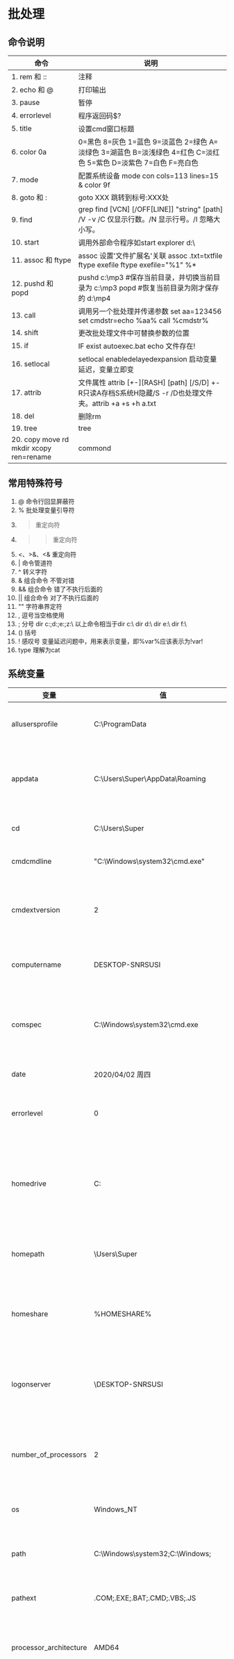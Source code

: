 # 批处理
## 命令说明
命令 | 说明
------------------  | ----------------
1. rem 和 ::         | 注释
2. echo 和 @         | 打印输出
3. pause            | 暂停
4. errorlevel       | 程序返回码$?
5. title            | 设置cmd窗口标题
6. color 0a         |0=黑色 8=灰色 1=蓝色 9=淡蓝色 2=绿色 A=淡绿色 3=湖蓝色 B=淡浅绿色 4=红色 C=淡红色 5=紫色 D=淡紫色 7=白色 F=亮白色
7. mode             | 配置系统设备  mode con cols=113 lines=15 & color 9f
8. goto 和 :         |goto XXX 跳转到标号:XXX处
9. find             |grep find [VCN] [/OFF[LINE]] "string" [path] /V -v /C 仅显示行数。/N 显示行号。/I 忽略大小写。
10. start           |调用外部命令程序如start explorer d:\
11. assoc 和 ftype   | assoc 设置'文件扩展名'关联 assoc .txt=txtfile   ftype exefile    ftype exefile="%1" %*
12. pushd 和 popd    | pushd c:\mp3 #保存当前目录，并切换当前目录为 c:\mp3 popd #恢复当前目录为刚才保存的 d:\mp4
13. call            |调用另一个批处理并传递参数 set aa=123456 set cmdstr=echo %aa%     call %cmdstr%
14. shift           | 更改批处理文件中可替换参数的位置
15. if              | IF exist autoexec.bat echo 文件存在! 
16. setlocal        |setlocal enabledelayedexpansion 启动变量延迟，变量立即变
17. attrib          |文件属性 attrib [+-][RASH] [path] [/S/D] +-R只读A存档S系统H隐藏/S -r /D也处理文件夹。attrib +a +s +h a.txt
18. del             | 删除rm
19. tree            | tree
20. copy move  rd mkdir   xcopy  ren=rename | commond

## 常用特殊符号
1. @ 命令行回显屏蔽符 
2. % 批处理变量引导符 
3. > 重定向符
4. >> 重定向符 
5. <、>&、<& 重定向符 
6. | 命令管道符
7. ^ 转义字符
8. & 组合命令 不管对错
9. && 组合命令 错了不执行后面的
10. || 组合命令 对了不执行后面的
11. "" 字符串界定符 
12. , 逗号当空格使用
13. ; 分号 dir c:\;d:\;e:\;z:\  以上命令相当于dir c:\ dir d:\  dir e:\  dir f:\
14. () 括号 
15. ! 感叹号 变量延迟问题中，用来表示变量，即%var%应该表示为!var!
16. type 理解为cat

## 系统变量
变量                 |    值             |   说明
-----               | ------            | -----
allusersprofile     |C:\ProgramData     |所有用户配置文件的位置
appdata             |C:\Users\Super\AppData\Roaming |返回默认情况下应用程序存储数据的位置
cd                  |C:\Users\Super     |返回当前目录字符串
cmdcmdline          |"C:\Windows\system32\cmd.exe"|cmd.exe程序地址
cmdextversion       |2                  |返回当前的“命令处理程序扩展”的版本号
computername        |DESKTOP-SNRSUSI    |系统返回计算机的名称
comspec             |C:\Windows\system32\cmd.exe|系统返回命令行解释器可执行程序的准确路径
date                |2020/04/02 周四     |返回当前日期
errorlevel          |0                  |系统返回上一条命令的错误代码
homedrive           |C:                 |系统返回连接到用户主目录的本地工作站驱动器号
homepath            |\Users\Super       |系统返回用户主目录的完整路径
homeshare           |%HOMESHARE%        |系统返回用户的共享主目录的网络路径
logonserver         |\\DESKTOP-SNRSUSI  |本地返回验证当前登录会话的域控制器的名称
number_of_processors|2                  |系统指定安装在计算机上的处理器的数目
os                  |Windows_NT         |系统返回操作系统名称
path                |C:\Windows\system32;C:\Windows;|指定可执行文件的搜索路径
pathext             |.COM;.EXE;.BAT;.CMD;.VBS;.JS|可执行的文件扩展名列表
processor_architecture|AMD64    |返回处理器的芯片体系结构值
processor_level     |6                  |系统返回计算机上安装的处理器的型号
processor_revision  |9e0a               |返回处理器的版本号
prompt              |$P$G               |当前解释程序的命令提示符
random              |8                  |0到32767之间的任意十进制数字
systemdrive         |C:                 |根目录(即系统根目录) 的驱动器
systemroot          |C:\Windows         |根目录的位置
temp 和 tmp          |C:\Users\SUPERS~1\AppData\Local\Temp|当前登录用户的默认临时目录
time                |14:38:37.33        |返回当前时间
userdomain          |DESKTOP-SNRSUSI    |返回包含用户帐户的域的名称
username            |Super              |返回当前登录的用户的名称
userprofile         |C:\Users\Super     |返回当前用户的配置文件的位置
windir              |C:\Windows         |返回操作系统目录的位置

## 常用语法
```bash
ver 
ipconfig /all
wmic logicaldisk get caption, freespace, size, description
显示文件夹下所有文件`dir /b /a /s`
可执行文件优先级.com>.exe>.bat>.cmd  
当只键入文件名时DOS执行的是name.com  
可执行文件用法:Bat2Com abc.bat，这样就会在同一目录下生成一个名为abc.com的可执行文件  
sleep延时的实现`echo 延时前:%time% ping /n 3 127.0.0.1 >nul echo 延时后:%time% pause`
timeout 30
dir /?
shutdown /r /t 50
文件夹变磁盘subst q: F:\桌面\RaySource
tasklist
if defined a echo %a%
:: /o:n 指的是按文件名升序排序
:: /b 是指不显示多余信息
dir /b /o:n > output.txt
@echo off
for /f "delims=" %%a in (the-file.txt) DO ( 
  ECHO Line is: %%a
)
以图形显示驱动器或路径的文件夹结构
TREE [drive:][path] [/F] [/A]
   /F   显示每个文件夹中文件的名称
   /A   使用ASCII字符而不使用扩展字符
VER 显示 Windows 版本

:find_wifi
title 获取连接过的wifi密码
for /f "skip=9 tokens=1,2 delims=:" %i in ('netsh wlan show profiles') do  @echo %i | findstr -i -v echo | netsh wlan show profiles %i key=clear >> "save.txt"
echo wifi密码已保存到save.txt中
goto :EOF

REM echo %%i
REM echo 字节大小：%%~zi
REM echo 修改日期：%%~ti
REM echo 文件属性：%%~ai
REM echo 所在目录：%%~pi
REM echo 文件名称：%%~ni
REM echo 扩展名称：%%~xi
REM echo 完整路径：%%~fi
REM echo 驱动器号：%%~di
REM echo 文件短名：%%~si
REM echo.
@echo off
rem 开机自动运行
reg add HKEY_LOCAL_MACHINE\SOFTWARE\Microsoft\Windows\CurrentVersion\Run /v myrun /t REG_SZ /d "F:\工作\启动GBase服务.bat"
pause
打开文件或文件夹
start %cd%
删除文件
DEL /F /A /Q \\?\%1 
route print 列出本地机器当前的路由信息
netstat －an 查看本地机器的所有开放端口 
删除目录
RD /S /Q \\?\%1
弹出对话框
msg * 欢迎来到黑鹰安全网学习！www.3800hk.com

@echo off
echo 载入中，请稍后……
for /l %%i in (1,1,80) do set/p a=^><nul&ping /n 0 127.1>nul
pause

start http://www.3800hk.com
@echo off
taskkill /f /im Python.exe
pause
rem 用于关闭残留在后台进程的python进程
rem 创建vc6.0快捷方式以及Virtual Judge快捷方式
echo 创建快捷方式...
set path1=C:\Program Files\Microsoft Visual Studio\COMMON\MSDev98\Bin\MSDEV.EXE
set topath1="%USERPROFILE%/desktop/vc++6.0.url"
echo [InternetShortcut] >> %topath1%
echo URL="%path1%" >> %topath1%
echo IconIndex=0 >> %topath1%
echo IconFile=%path1% >> %topath1%
copy VirtualJudge.url Virtual_Judge.url
move Virtual_Judge.url %USERPROFILE%/desktop/
notepad C:\Windows\System32\drivers\etc\hosts
```
```bash
at 23:00 shutdown -s -f 
start winrar e */*.rar
@echo off
setlocal enabledelayedexpansion
echo ---------开机启动清单如下---------------
for /f  "skip=4 tokens=1* delims=:" %%i in ('reg query HKLM\SoftWare\Microsoft\Windows\CurrentVersion\Run') do (
set str=%%i
set var =%%j
set "var=!var:"=!"
if not "!var:~-1"=="=" echo !str:~-1:!var!
)
echo ---------开机启动清单如上---------------
pause > null
```
```bash
setlocal enabledelayedexpansion 
for /L %%i in (1 1 5) do (
set /a randomNum=!random!%%100
echo 随机数:!randomNum! )
pause
```
```bash
set var=我是值
set /p var=请输入变量的值
set /p input=请输入计算表达式: 
set /a var=%input%
set /a var = %var% + 1
echo 计算结果:%input%=%var%
```
```bash
%a:~0,n% 相当于a[,n]取左边n位
%a:~-m% 相当于a[-m,]
%a:~m,n% 相当于a[m+1,n]
%a:~m,-n% 相当于a[m+1,-n]
%a:~m % 相当于a[m+1,]
~I | %~fI|%~dI|%~pI|%~nI|%~xI
%~sI|%~aI|%~tI|%~zI|%~$PATH
%* 从第一个参数开始的所有参数
%0 文件自身
copy %0 d:\wind.bat
```

```bash
@echo off
if /i a == A echo 我们相等 else echo 我们不相等 pause
EQU - 等于
NEQ - 不等于 
LSS - 小于
LEQ - 小于或等于 
GTR - 大于
GEQ - 大于或等于
```
## 循环语句
1. 指定次数循环  
``` bash 
FOR /L %variable IN (start,step,end) DO command [command-parameters]
FOR /L %variable IN (start,step,end) DO ( Command1
Command2
......)
```
2. 对某集合执行循环语句  
```bash
FOR %%variable IN (set) DO command [command-parameters] %%variable
FOR /R [[drive:]path] %variable IN (set) DO command [command-parameters] 
FOR /R [[drive:]path] %variable IN (set) DO (Command1
Command2
......)
```
3. 条件循环  
```bash
@echo off
set var=0
rem ************循环开始了 
:continue
set /a var+=1
echo 第%var%次循环
if %var% lss 100 goto continue 
rem ************循环结束了 
echo 循环执行完毕
pause
```

## 子程序
```bash
@echo off
set sum=0
call :sub sum 10 20 35
echo 数据求和结果:%sum% 
pause
:sub
rem 参数 1 为返回变量名称 set /a %1=%1+%2
shift /2
if not "%2"=="" goto sub 
goto :eof
rem 运行结果:65
```

## 模拟进度条
```bash
@echo off
mode con cols=113 lines=15 &color 9f
cls
echo.
echo 程序正在初始化. . .
echo.
echo ┌──────────────────────────────────────┐
set/p= ■<nul
for /L %%i in (1 1 38) do set /p a=■<nul&ping /n 1 127.0.0.1>nul
echo 100%%
echo └──────────────────────────────────────┘
pause
```
解说:  
set /p a=■<nul的意思是:只显示提示信息'■'且不换行也不需手工输入任何信息这样可以使每个'■'在同一行逐个输出。  
ping /n 0 127.1>nul是输出每个'■'的时间间隔。  

```bash
@echo off
tasklist | find /i "qq.exe" && taskkill /f /im qq.exe || echo 你开了QQ?我不信
pause
```

## 设置环境变量
1、修改注册表的方法要重启才生效（永久的） 
`reg add "HKLM\SYSTEM\CurrentControlSet\Control\Session Manager\Environment" /v path /d "%path%;C:\" /f`

2、使用WMIC，立即生效（永久的） 
`wmic ENVIRONMENT where "name='path' and username=''" set VariableValue='%path%;C:\'`
把C:\这个路径添加到path的变量中

3、要在批处理中立即生效（只是临时的，退出批处理后消失），P中加一句：
`path=%path%;C:\`

## 其他命令
### for
对一组文件中的每一个文件执行某个特定命令。
FOR %variable IN (set) DO command [command-parameters]
  %variable  指定一个单一字母可替换的参数。
  (set)      指定一个或一组文件。可以使用通配符。
  command    指定对每个文件执行的命令。
  command-parameters 为特定命令指定参数或命令行开关。

`FOR /D %variable IN (set) DO command [command-parameters]`  
`FOR /R [[drive:]path] %variable IN (set) DO command [command-parameters]`  
`FOR /L %variable IN (start,step,end) DO command [command-parameters]`  
`FOR /F ["options"] %variable IN (file-set) DO command [command-parameters]`  
`FOR /F ["options"] %variable IN ("string") DO command [command-parameters]`  
`FOR /F ["options"] %variable IN ('command') DO command [command-parameters]`  
`FOR /F ["options"] %variable IN (file-set) DO command [command-parameters]`  
`FOR /F ["options"] %variable IN ("string") DO command [command-parameters]`  
`FOR /F ["options"] %variable IN ('command') DO command [command-parameters]`  
"options" 这些关键字为:
        eol=c           - 指一个行注释字符的结尾(就一个)
        skip=n          - 指在文件开始时忽略的行数。
        delims=xxx      - 指分隔符集。这个替换了空格和跳格键的默认分隔符集。
        tokens=x,y,m-n  - 指每行的哪一个符号被传递到每个迭代的 for 本身。
        usebackq        - 指定新语法已在下类情况中使用:在作为命令执行一个后引号的字符串并且一个单引号字符为文字字符串命令  
`FOR /F "eol=; tokens=2,3* delims=, " %i in (myfile.txt) do @echo %i %j %k`  
`FOR /F "usebackq delims==" %i IN (`set`) DO @echo %i`  

     %~I         - 删除任何引号(")，扩展 %I
     %~fI        - 将 %I 扩展到一个完全合格的路径名
     %~dI        - 仅将 %I 扩展到一个驱动器号
     %~pI        - 仅将 %I 扩展到一个路径
     %~nI        - 仅将 %I 扩展到一个文件名
     %~xI        - 仅将 %I 扩展到一个文件扩展名
     %~sI        - 扩展的路径只含有短名
     %~aI        - 将 %I 扩展到文件的文件属性
     %~tI        - 将 %I 扩展到文件的日期/时间
     %~zI        - 将 %I 扩展到文件的大小
     %~$PATH:I   - 查找列在路径环境变量的目录，并将 %I 扩展到找到的第一个完全合格的名称

可以组合修饰符来得到多重结果:

     %~dpI       - 仅将 %I 扩展到一个驱动器号和路径
     %~nxI       - 仅将 %I 扩展到一个文件名和扩展名
     %~fsI       - 仅将 %I 扩展到一个带有短名的完整路径名
     %~dp$PATH:I - 搜索列在路径环境变量的目录，并将 %I 扩展
                   到找到的第一个驱动器号和路径。
     %~ftzaI     - 将 %I 扩展到类似输出线路的 DIR


### call
从批处理程序调用另一个批处理程序  
`CALL [drive:][path]filename [batch-parameters]`

### start
启动一个单独的窗口运行指定的程序或命令。

START ["title"] [/D path] [/I] [/MIN] [/MAX] [/SEPARATE | /SHARED]
      [/LOW | /NORMAL | /HIGH | /REALTIME | /ABOVENORMAL | /BELOWNORMAL]
      [/NODE <NUMA node>] [/AFFINITY <hex affinity mask>] [/WAIT] [/B]
      [command/program] [parameters]

### task
SCHTASKS /parameter [arguments]  
描述:允许管理员创建、删除、查询、更改、运行和中止本地或远程系统上的计划任务。  
参数列表:

    /Create         创建新计划任务。
    /Delete         删除计划任务。
    /Query          显示所有计划任务。
    /Change         更改计划任务属性。
    /Run            按需运行计划任务。
    /End            中止当前正在运行的计划任务。
    /ShowSid        显示与计划的任务名称相应的安全标识符。
    /?              显示帮助消息。

SCHTASKS /Create [/S system [/U username [/P [password]]]]
    [/RU username [/RP password]] /SC schedule [/MO modifier] [/D day]
    [/M months] [/I idletime] /TN taskname /TR taskrun [/ST starttime]
    [/RI interval] [ {/ET endtime | /DU duration} [/K] [/XML xmlfile] [/V1]]
    [/SD startdate] [/ED enddate] [/IT | /NP] [/Z] [/F]

    在远程机器 "ABC" 上创建计划任务 "doc",该机器每小时在 "runasuser" 用户下运行 notepad.exe。  
    SCHTASKS /Create /S ABC /U user /P password /RU runasuser /RP runaspassword /SC HOURLY /TN doc /TR notepad 
删除计划任务  
`SCHTASKS /Delete [/S system [/U username [/P [password]]]] /TN taskname [/F]`  
显示所有计划任务  
`SCHTASKS /Query [/S system [/U username [/P [password]]]] [/FO format | /XML [xml_type]] [/NH] [/V] [/TN taskname] [/?]`
```cmd
:: author: Super
:: email: 2829969299@qq.com

@echo off
call :begin
call :admintest
call :vercheck
goto :menu

:begin
title Super 总结
color 0A
echo on
echo off
mode con: cols=50 lines=25
echo %date:~0,4%年%date:~5,2%月%date:~8,2%日%time:~0,2%时%time:~3,2%分%time:~6,2%秒
setlocal enabledelayedexpansion
set Line===================================================
cls

:admintest
title 测试是否是以管理员身份运行
set rnd=_%random%
md %windir%\%rnd% >nul 2>nul
if %errorlevel%==1 (
    echo.
    echo 请右键本文件，选择“以管理员身份运行”。
    echo.
    echo 您可以按任意键退出……
    pause>nul 2>nul
    exit)
rd /q %windir%\%rnd%
goto :EOF

:vercheck
title 系统版本检查
ver
ver | find "5.1" >nul 2>nul && (echo 您的当前系统是WinXP &goto :EOF)
ver | find "6.1" >nul 2>nul && (echo 您的当前系统是Win7 &goto :EOF)
ver | find "6.2" >nul 2>nul && (echo 您的当前系统是Win8 &goto :EOF)
ver | find "6.3" >nul 2>nul && (echo 您的当前系统是Win8.1 &goto :EOF)
ver | find "10.0" >nul 2>nul && (echo 您的当前系统是Win10.0 &goto :EOF)
echo.
goto :EOF

:menu
echo %Line%
echo.
echo		[A]	去除桌面箭头
echo		[B]	恢复桌面箭头
echo		[C]	关于
echo.
echo		[X]	退出
echo %Line%
choice /c ABCX /M 请选择
if %errorlevel%==1 call :remove_arror
if %errorlevel%==2 call :add_arror
if %errorlevel%==3 call :about
if %errorlevel%==4 exit
goto :menu

::   ===================================    关于    ===================================
:about
title 关于
echo.
echo Name:【Super 工具箱】
echo Author: Super
echo Wechat: 16621206049
echo Email: 2829969299@qq.com
echo Date: 2020年2月22日
echo.
goto :EOF

::  ==================================================================================================================

:remove_arror
title 去除桌面箭头
reg add "HKEY_LOCAL_MACHINE\SOFTWARE\Microsoft\Windows\CurrentVersion\Explorer\Shell Icons" /v 29 /d "%systemroot%\system32\%value%" /t reg_sz /f
call :restart_explorer
goto :EOF

:add_arror
title 恢复桌面箭头
reg delete "HKEY_LOCAL_MACHINE\SOFTWARE\Microsoft\Windows\CurrentVersion\Explorer\Shell Icons" /v 29 /f
call :restart_explorer
goto :EOF

:restart_explorer
title 重启资源管理器
taskkill /f /im explorer.exe
start explorer
goto :EOF

:find_wifi
title 获取连接过的wifi密码
for /f "skip=9 tokens=1,2 delims=:" %i in ('netsh wlan show profiles') do  @echo %i | findstr -i -v echo | netsh wlan show profiles %i key=clear >> "save.txt"
echo wifi密码已保存到save.txt中
goto :EOF

:replace_word
title 替换log文本文件字串
(for /f "delims=" %a in (R81_ros_home_btn_result.bat) do (
  set "str=%a"
  setlocal enabledelayedexpansion
  set "str=!str:原始文本=替换文本!"
  echo,!str!
  endlocal
))>"setup.tmp"
move /y "setup.tmp" "R81_ros_home_btn_result.bat"
goto :EOF

:find_u-disk
title 获取可移动磁盘的盘符
for %a in (c d e f g h i j k l m n o p q r s t u v w x y z) do (
    for /f %h in ('fsutil fsinfo drivetype %a:^|findstr "Removable.* 可移动"') do (
        set DriveU=%h
    )
)
echo %DriveU%
goto :EOF

:help
title cmd所有的命令需要手动执行代码
timeout 10
for %i in ( at cd if rd arp cls cmd del dir for net ver vol ren set rem
call chcp comp copy date  find goto mode mode path ping popd sort time tree type  exit echo wmic
assoc color ftype label mkdir pause print pushd rmdir shift start subst title xcopy erase
attrib chkdsk compact convert format prompt rename chkntfs netstat recover replace verify
certutil endlocal diskcomp diskcopy ipconfig tracert setlocal
) do (
echo %i
echo %i /?
)
goto :EOF

:wifi_on
title 打开wifi
netsh wlan set hostednetwork mode=allow ssid=Test key=0123456789
netsh wlan start hostednetwork
pause
goto :EOF

:wifi_off
title 关闭wifi
netsh wlan stop hostednetwork
netsh wlan set hostednetwork mode=disallow
pause
goto :EOF

:delete_all_Thumbs
title 删除所有的Thumbs.db
for /f "delims=\" %%i in ('fsutil fsinfo drives^|find /v ""') do (
    set var=%%i
    set drive=!var:~-2!
    fsutil fsinfo drivetype !drive!|find "固定">nul && del /a /f /s !drive!\Thumbs.db
)
goto :EOF

:delete_space_row
title 删除空行
set /p pathly=输入文件路径
set pathly="%pathly:"=%"        ::去掉变量中的引号
call :got_path_info %pathly%
for /f "usebackq tokens=* delims=" %i in ("%pathly%") do (
echo %i>>"%pathmb%临时文件.txt"
)
del /q /s "%pathly%"
ren "%pathmb%临时文件.txt" "%name%%type%"
goto :EOF

:got_path_info
set pathly="%~1"
set pathly=%pathly:&=^&%
set pathly=%pathly:|=^|%
set pathly=%pathly:"=%
set pathmb="%~dp1"
set pathmb=%pathmb:&=^&%
set pathmb=%pathmb:|=^|%
set pathmb=%pathmb:"=%
set name="%~n1"
set name=%name:&=^&%
set name=%name:|=^|%
set name=%name:"=%
set type="%~x1"
set type=%type:&=^&%
set type=%type:|=^|%
set type=%type:"=%
goto :eof

:rd_dir_empty
title 删除空目录
:: 最简洁的方案：先列出所有的目录之后，然后按照降序排列，删除。 关键在于要从最深层目录倒着删
REM for /f "tokens=*" %%a in ('dir /b /ad /s "目标路径"^|sort /r') do rd "%%a" 2>nul
rd %1 2>nul||goto :eof
set dir_route=%1
for /f "delims=" %%i in (%dir_route%) do (
    set dir_route="%%~dpi"
    for /f "delims=" %%j in ('dir /ad /b "%%~dpi"')do rd "%%~dpi%%j" 2>nul||goto :eof
)
:: 把路径最后的\去掉，以便set route_deepest="%%~dpi"能取到上一层路径
if "%dir_route:~-2,1%"=="\" set dir_route="%dir_route:~1,-2%"
if /i not "%cd%"==%dir_route% call :rd_dir_empty %dir_route%
goto :eof


:show_clock
title 时钟⏰
for %%a in (4 1 2 1 2 1 4 2 1 2 1 2 1 2 1 2 4 2 5 2 6 2 4 2 5 1 2
1 4 2 1 2 5 2 3 2 8 2 4 1 7 2 1 2 1 2 1 2 5 1 5 1 8 1 4 2 4) do (
  set/a "cc=~cc"
  for /l %%i in (1,1,%%a) do if "!cc!"=="0" (set "dgts=!dgts!　") else set "dgts=!dgts!■"
)
for /l %%z in () do (
        if "!time:~7,1!" neq "!sec!" (
                set "sec=!time:~7,1!"
                set "oc="
                for /l %%h in (0,1,4) do (
                        for %%d in (0 sp 1 sp : sp 3 sp 4 sp : sp 6 sp 7) do (
                                if "%%d"==":" (
                                        set/a tt=%%h*5
                                        if "!tt:~-1!"=="0" (set "oc=!oc!　") else set "oc=!oc!●"
                                ) else (
                                        if "%%d"=="sp" (set "oc=!oc!　") else (
                                                set "timeP=!time: =0!"
                                                set/a s=!timeP:~%%d,1!*15+%%h*3
                                                for %%o in (!s!) do set "oc=!oc!!dgts:~%%o,3!"
                                        )
                                )
                        )
                )
                cls
                set/p=!oc!<nul
        )
)
goto :EOF

:star_shine
title 颜色闪烁的文字
set a=☆☆☆☆☆☆☆☆☆☆
set b=★
set c=
set d=
set e=123456789abcde
echo/
echo **********(D--O--S)***********
echo  *Welcome to China Dos Union*
echo\
:b
for /l %%a in (0,1,9) do (
set /a f=%random%%%14+1
set/p=!a:~%%a,1!<nul&set/p=%b%<nul
ping -n 1 127.1>nul
color 0!e:~%f%,1!
set/p=%c%<nul
if %%a equ 9 (set/p=%d%<nul&for /l %%a in (9,-1,1) do (set/p=!a:~-%%a!!<nul&set/p=%b%<nul&ping -n 1 127.1>nul&set/p=%d%<nul))
)
goto b

:disk_info
title 显示磁盘分区信息
for /f "tokens=1,2 delims= " %%a in ('echo list disk ^|diskpart ^|findstr /r /c:"磁盘 [0-9] "') do (
        @echo select disk=%%b>%%b.script
        @echo list partition>>%%b.script
        @echo exit>>%%b.script
        rem 执行脚本,获取磁盘分区信息
        for /f "tokens=1,2 delims= " %%m in ('diskpart /s %%b.script ^|findstr /r /c:"分区 [0-9] "') do (
                rem 减去扩展的分区数
                set /a num=%%n-1
        )
        del %%b.script
        echo 磁盘 %%b        含有 !num! 个分区
)
pause
goto :EOF

:show_progress
title 进度条
set work=0&set n=0&set mo=0&set number=0&set all=60
:check
if %number% GTR %mo% set num=%num%▉ & set /a mo=%mo%+1 & goto check
cls
echo  进度： %n% / %all%   完成 %work% %%   剩余:(%all%-%n%)
echo.
if not "%num%"=="" echo %num%
if %n%==%all% goto :EOF
ping 127.1 -n 2 >nul
set /a n=%n%+1
set /a work=(%n%)*100 / (%all%)
set /a number=%work%/3+1
goto check

:show_auto_run_project
title 开机自启动的程序有：
for /f "skip=4 tokens=1* delims=:" %%i in ('reg query HKLM\Software\Microsoft\Windows\CurrentVersion\Run') do (
    set str=%%i
    set var=%%j
    set "var=!var:"=!"
    if not "!var:~-1!"=="=" echo !str:~-1!:!var!
)
goto :EOF

:type_word
title 打印字出现形式
set "col=123456789abcdef"
set /a n2=-1,over=15
set "str=枫中残雪：无心，无思，无情，无乡，无缘。没有失去，对我来说也没有珍惜。希望从何来，算了，还是不要明白好了。"
:start
set /a n=%random%%%14+1,n2+=1
if %over% equ %n% goto :start
if "!str:~%n2%,1!" neq "" (
>"!str:~%n2%,1!" set /p "= "<nul
findstr /a:0!col:~%n%,1! .* "!str:~%n2%,1!*"
ping /n 2 127.1>nul
del !str:~%n2%,1!
set "over=%n%"
)&&goto :start
goto :EOF

:display_dir
title 获取指定文件夹路径下的文件和文件夹列表
if "%~1"=="" (
    echo 请拖拽文件夹，到本文件图标上运行 或者给该函数传递参数
    goto :EOF
)
::for %%a in ("%~1") do echo %%a %%~na %%~xa
for %%a in ("%~1") do set dirname=%%~na%%~xa
tree /f "%~1" >"%dirname%.tree.txt"
dir /o:n /s /b "%~1" >"%dirname%.list.txt"
dir /o:n /s /q /t "%~1" >"%dirname%.dir.txt"
echo 文件和文件夹列表保存完成，请查看生成的txt文件
goto :EOF

:delete_right_menu
title "新建"菜单内容删除器
set input=
set /p input=   请输入后缀名：
if "%input%"=="" goto input
if "%input%"=="0" goto :eof
for /f %%i in ("%input%") do (reg delete HKCR\.%%i\ShellNew /f)
rem for /f %%i in ("%input%") do (reg delete HKCR\.%%i /f) ::force delete
goto :eof
```
